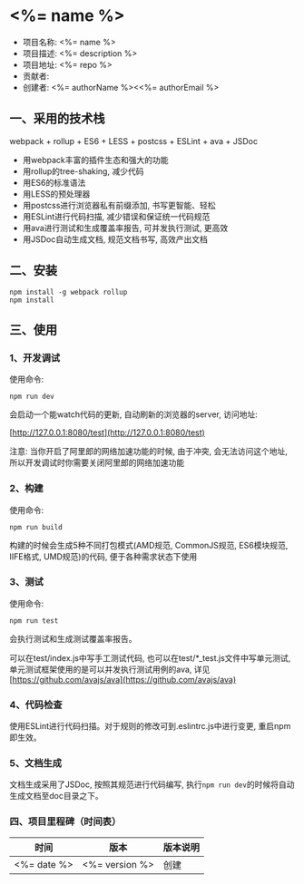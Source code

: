 
# <%= name %>

- 项目名称: <%= name %>
- 项目描述: <%= description %>
- 项目地址: <%= repo %>
- 贡献者:
- 创建者:   <%= authorName %><<%= authorEmail %>

## 一、采用的技术栈

webpack + rollup + ES6 + LESS + postcss + ESLint + ava + JSDoc

- 用webpack丰富的插件生态和强大的功能
- 用rollup的tree-shaking, 减少代码
- 用ES6的标准语法
- 用LESS的预处理器
- 用postcss进行浏览器私有前缀添加, 书写更智能、轻松
- 用ESLint进行代码扫描, 减少错误和保证统一代码规范
- 用ava进行测试和生成覆盖率报告, 可并发执行测试, 更高效
- 用JSDoc自动生成文档, 规范文档书写, 高效产出文档

## 二、安装

```
npm install -g webpack rollup
npm install

```

## 三、使用

### 1、开发调试

使用命令:

```
npm run dev
```

会启动一个能watch代码的更新, 自动刷新的浏览器的server, 访问地址:

[http://127.0.0.1:8080/test](http://127.0.0.1:8080/test)

注意: 当你开启了阿里郎的网络加速功能的时候, 由于冲突, 会无法访问这个地址, 所以开发调试时你需要关闭阿里郎的网络加速功能

### 2、构建

使用命令:

```
npm run build
```

构建的时候会生成5种不同打包模式(AMD规范, CommonJS规范, ES6模块规范, IIFE格式, UMD规范)的代码, 便于各种需求状态下使用

### 3、测试

使用命令:

```
npm run test
```

会执行测试和生成测试覆盖率报告。

可以在test/index.js中写手工测试代码, 也可以在test/*_test.js文件中写单元测试, 单元测试框架使用的是可以并发执行测试用例的ava, 详见 [https://github.com/avajs/ava](https://github.com/avajs/ava)

### 4、代码检查

使用ESLint进行代码扫描。对于规则的修改可到.eslintrc.js中进行变更, 重启npm即生效。

### 5、文档生成

文档生成采用了JSDoc, 按照其规范进行代码编写, 执行`npm run dev`的时候将自动生成文档至doc目录之下。

### 四、项目里程碑（时间表）

时间 | 版本 | 版本说明
--- | --- | ---
<%= date %>|<%= version %>|创建
